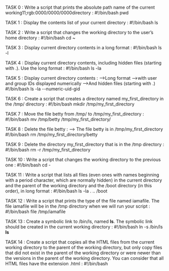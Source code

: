 TASK 0 : Write a script that prints the absolute path name of the current working11;rgb:0000/0000/0000directory :
#!/bin/bash
pwd

TASK 1 : Display the contents list of your current directory :
#!/bin/bash
ls

TASK 2 : Write a script that changes the working directory to the user’s home directory :
#!/bin/bash
cd ~

TASK 3 : Display current directory contents in a long format :
#!/bin/bash
ls -l

TASK 4 : Display current directory contents, including hidden files (starting with .). Use the long format :
#!/bin/bash
ls -la

TASK 5 : Display current directory contents :
-->Long format
-->with user and group IDs displayed numerically
-->And hidden files (starting with .)
#!/bin/bash
ls -la --numeric-uid-gid

TASK 6 : Create a script that creates a directory named my_first_directory in the /tmp/ directory :
#!/bin/bash
mkdir /tmp/my_first_directory

TASK 7 : Move the file betty from /tmp/ to /tmp/my_first_directory :
#!/bin/bash
mv /tmp/betty /tmp/my_first_directory/

TASK 8 : Delete the file betty :
--> The file betty is in /tmp/my_first_directory
#!/bin/bash
rm /tmp/my_first_directory/betty

TASK 9 : Delete the directory my_first_directory that is in the /tmp directory :
#!/bin/bash
rm -r /tmp/my_first_directory

TASK 10 : Write a script that changes the working directory to the previous one :
#!/bin/bash
cd -

TASK 11 : Write a script that lists all files (even ones with names beginning with a period character, which are normally hidden) in the current directory and the parent of the working directory and the /boot directory (in this order), in long format :
#!/bin/bash
ls -la . .. /boot

TASK 12 : Write a script that prints the type of the file named iamafile. The file iamafile will be in the /tmp directory when we will run your script :
#!/bin/bash
file /tmp/iamafile

TASK 13 : Create a symbolic link to /bin/ls, named __ls__. The symbolic link should be created in the current working directory :
#!/bin/bash
ln -s /bin/ls __ls__

TASK 14 : Create a script that copies all the HTML files from the current working directory to the parent of the working directory, but only copy files that did not exist in the parent of the working directory or were newer than the versions in the parent of the working directory.
You can consider that all HTML files have the extension .html :
#!/bin/bash
